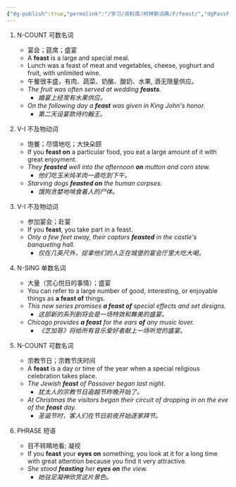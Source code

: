 ```yaml
---
{"dg-publish":true,"permalink":"/学习/资料库/柯林斯词典/F/feast/","dgPassFrontmatter":true}
---
```


1. N-COUNT 可数名词
	- 宴会；筵席；盛宴
	- A **feast** is a large and special meal.
	- Lunch was a feast of meat and vegetables, cheese, yoghurt and fruit, with unlimited wine.
	- 午餐很丰盛，有肉、蔬菜、奶酪、酸奶、水果, 酒无限量供应。
	- *The fruit was often served at wedding **feasts**.*
		- *婚宴上经常有水果供应。*
	- *On the following day a **feast** was given in King John's honor.*
		- *第二天设宴款待约翰王。*

2. V-I 不及物动词
	- 饱餐；尽情地吃；大快朵颐
	- If you **feast on** a particular food, you eat a large amount of it with great enjoyment.
	- *They **feasted** well into the afternoon **on** mutton and corn stew.*
		- *他们吃玉米炖羊肉一直吃到下午。*
	- *Starving dogs **feasted on** the human corpses.*
		- *饿狗贪婪地啃食着人的尸体。*

3. V-I 不及物动词
	- 参加宴会；赴宴
	- If you **feast**, you take part in a feast.
	- *Only a few feet away, their captors **feasted** in the castle's banqueting hall.*
		- *仅在几英尺外，捉拿他们的人正在城堡的宴会厅里大吃大喝。*

4. N-SING 单数名词
	- 大量（赏心悦目的事情）；盛宴
	- You can refer to a large number of good, interesting, or enjoyable things as **a feast of** things.
	- *This new series promises **a feast of** special effects and set designs.*
		- *这部新的系列剧将会是一场特效和舞美的盛宴。*
	- *Chicago provides **a feast** for the ears **of** any music lover.*
		- *《芝加哥》将给所有音乐爱好者献上一场听觉的盛宴。*

5. N-COUNT 可数名词
	- 宗教节日；宗教节庆时间
	- A **feast** is a day or time of the year when a special religious celebration takes place.
	- *The Jewish **feast** of Passover began last night.*
		- *犹太人的宗教节日逾越节昨晚开始了。*
	- *At Christmas the visitors began their circuit of dropping in on the eve of the **feast** day.*
		- *圣诞节时，客人们在节日前夜开始逐家拜节。*

6. PHRASE 短语
	- 目不转睛地看; 凝视
	- If you **feast** your **eyes on** something, you look at it for a long time with great attention because you find it very attractive.
	- *She stood **feasting** her **eyes on** the view.*
		- *她驻足凝神欣赏这片景色。*